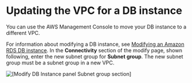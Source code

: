 # Updating the VPC for a DB instance<a name="USER_VPC.VPC2VPC"></a>

You can use the AWS Management Console to move your DB instance to a different VPC\.

For information about modifying a DB instance, see [Modifying an Amazon RDS DB instance](Overview.DBInstance.Modifying.md)\. In the **Connectivity** section of the modify page, shown following, enter the new subnet group for **Subnet group**\. The new subnet group must be a subnet group in a new VPC\.

![\[Modify DB Instance panel Subnet group section\]](http://docs.aws.amazon.com/AmazonRDS/latest/UserGuide/images/EC2-VPC.png)